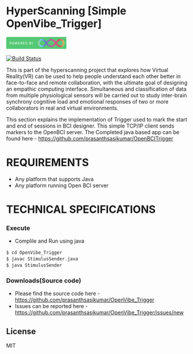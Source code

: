 # HyperScanning [Simple OpenVibe_Trigger]

[![N|Solid](https://github.com/prasanthsasikumar/localMultiplayer/blob/master/powerdByLogo.png)](http://empathiccomputing.org/)

[![Build Status](https://travis-ci.org/joemccann/dillinger.svg?branch=master)](https://github.com/prasanthsasikumar/OpenVibe_Trigger)

This is part of the hyperscanning project that explores how Virtual Reality(VR) can be used to help people understand each other better in face-to-face and remote collaboration, with the ultimate goal of designing an empathic computing interface.  Simultaneous and classification of data from multiple physiological sensors will be carried out to study inter-brain synchrony cognitive load and emotional responses of two or more collaborators in real and virtual environments.


This section explains the implementation of Trigger used to mark the start and end of sessions in BCI designer. This simple TCP/IP client sends markers to the OpenBCI server. The Completed java based app can be found here - https://github.com/prasanthsasikumar/OpenBCITrigger


# REQUIREMENTS
- Any platform that supports Java
- Any platform running Open BCI server

# TECHNICAL SPECIFICATIONS

### Execute
- Complile and Run using java
```sh
$ cd OpenVibe_Trigger
$ javac StimulusSender.java
$ java StimulusSender
```



### Downloads(Source code)
- Please find the source code here - https://github.com/prasanthsasikumar/OpenVibe_Trigger
- Issues can be reported here - https://github.com/prasanthsasikumar/OpenVibe_Trigger/issues/new


License
----

MIT


